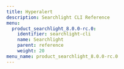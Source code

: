 ```yaml
---
title: Hyperalert
description: Searchlight CLI Reference
menu:
  product_searchlight_8.0.0-rc.0:
    identifier: searchlight-cli
    name: Searchlight
    parent: reference
    weight: 20
menu_name: product_searchlight_8.0.0-rc.0
---
```


